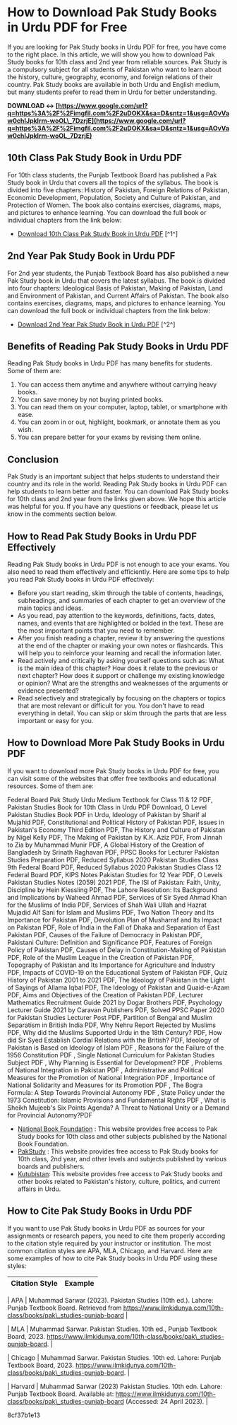 # How to Download Pak Study Books in Urdu PDF for Free
 
If you are looking for Pak Study books in Urdu PDF for free, you have come to the right place. In this article, we will show you how to download Pak Study books for 10th class and 2nd year from reliable sources. Pak Study is a compulsory subject for all students of Pakistan who want to learn about the history, culture, geography, economy, and foreign relations of their country. Pak Study books are available in both Urdu and English medium, but many students prefer to read them in Urdu for better understanding.
 
**DOWNLOAD ↔ [https://www.google.com/url?q=https%3A%2F%2Fimgfil.com%2F2uDOKX&sa=D&sntz=1&usg=AOvVaw0chIJpklrm-woOL\_7DzrjE](https://www.google.com/url?q=https%3A%2F%2Fimgfil.com%2F2uDOKX&sa=D&sntz=1&usg=AOvVaw0chIJpklrm-woOL_7DzrjE)**


 
## 10th Class Pak Study Book in Urdu PDF
 
For 10th class students, the Punjab Textbook Board has published a Pak Study book in Urdu that covers all the topics of the syllabus. The book is divided into five chapters: History of Pakistan, Foreign Relations of Pakistan, Economic Development, Population, Society and Culture of Pakistan, and Protection of Women. The book also contains exercises, diagrams, maps, and pictures to enhance learning. You can download the full book or individual chapters from the link below:
 
- [Download 10th Class Pak Study Book in Urdu PDF](https://www.ilmkidunya.com/10th-class/books/pak_studies-punjab-board) [^1^]

## 2nd Year Pak Study Book in Urdu PDF
 
For 2nd year students, the Punjab Textbook Board has also published a new Pak Study book in Urdu that covers the latest syllabus. The book is divided into four chapters: Ideological Basis of Pakistan, Making of Pakistan, Land and Environment of Pakistan, and Current Affairs of Pakistan. The book also contains exercises, diagrams, maps, and pictures to enhance learning. You can download the full book or individual chapters from the link below:

- [Download 2nd Year Pak Study Book in Urdu PDF](https://www.zahidenotes.com/2019/07/2nd-year-pak-study-textbook-pdf-download.html) [^2^]

## Benefits of Reading Pak Study Books in Urdu PDF
 
Reading Pak Study books in Urdu PDF has many benefits for students. Some of them are:

1. You can access them anytime and anywhere without carrying heavy books.
2. You can save money by not buying printed books.
3. You can read them on your computer, laptop, tablet, or smartphone with ease.
4. You can zoom in or out, highlight, bookmark, or annotate them as you wish.
5. You can prepare better for your exams by revising them online.

## Conclusion
 
Pak Study is an important subject that helps students to understand their country and its role in the world. Reading Pak Study books in Urdu PDF can help students to learn better and faster. You can download Pak Study books for 10th class and 2nd year from the links given above. We hope this article was helpful for you. If you have any questions or feedback, please let us know in the comments section below.
  
## How to Read Pak Study Books in Urdu PDF Effectively
 
Reading Pak Study books in Urdu PDF is not enough to ace your exams. You also need to read them effectively and efficiently. Here are some tips to help you read Pak Study books in Urdu PDF effectively:

- Before you start reading, skim through the table of contents, headings, subheadings, and summaries of each chapter to get an overview of the main topics and ideas.
- As you read, pay attention to the keywords, definitions, facts, dates, names, and events that are highlighted or bolded in the text. These are the most important points that you need to remember.
- After you finish reading a chapter, review it by answering the questions at the end of the chapter or making your own notes or flashcards. This will help you to reinforce your learning and recall the information later.
- Read actively and critically by asking yourself questions such as: What is the main idea of this chapter? How does it relate to the previous or next chapter? How does it support or challenge my existing knowledge or opinion? What are the strengths and weaknesses of the arguments or evidence presented?
- Read selectively and strategically by focusing on the chapters or topics that are most relevant or difficult for you. You don't have to read everything in detail. You can skip or skim through the parts that are less important or easy for you.

## How to Download More Pak Study Books in Urdu PDF
 
If you want to download more Pak Study books in Urdu PDF for free, you can visit some of the websites that offer free textbooks and educational resources. Some of them are:
 
Federal Board Pak Study Urdu Medium Textbook for Class 11 & 12 PDF,  Pakistan Studies Book for 10th Class in Urdu PDF Download,  O Level Pakistan Studies Book PDF in Urdu,  Ideology of Pakistan by Sharif al Mujahid PDF,  Constitutional and Political History of Pakistan PDF,  Issues in Pakistan's Economy Third Edition PDF,  The History and Culture of Pakistan by Nigel Kelly PDF,  The Making of Pakistan by K.K. Aziz PDF,  From Jinnah to Zia by Muhammad Munir PDF,  A Global History of the Creation of Bangladesh by Srinath Raghavan PDF,  PPSC Books for Lecturer Pakistan Studies Preparation PDF,  Reduced Syllabus 2020 Pakistan Studies Class 9th Federal Board PDF,  Reduced Syllabus 2020 Pakistan Studies Class 12 Federal Board PDF,  KIPS Notes Pakistan Studies for 12 Year PDF,  O Levels Pakistan Studies Notes (2059) 2021 PDF,  The ISI of Pakistan: Faith, Unity, Discipline by Hein Kiessling PDF,  The Lahore Resolution: Its Background and Implications by Waheed Ahmad PDF,  Services of Sir Syed Ahmad Khan for the Muslims of India PDF,  Services of Shah Wali Ullah and Hazrat Mujadid Alf Sani for Islam and Muslims PDF,  Two Nation Theory and Its Importance for Pakistan PDF,  Devolution Plan of Musharraf and Its Impact on Pakistan PDF,  Role of India in the Fall of Dhaka and Separation of East Pakistan PDF,  Causes of the Failure of Democracy in Pakistan PDF,  Pakistani Culture: Definition and Significance PDF,  Features of Foreign Policy of Pakistan PDF,  Causes of Delay in Constitution-Making of Pakistan PDF,  Role of the Muslim League in the Creation of Pakistan PDF,  Topography of Pakistan and Its Importance for Agriculture and Industry PDF,  Impacts of COVID-19 on the Educational System of Pakistan PDF,  Quiz History of Pakistan 2001 to 2021 PDF,  The Ideology of Pakistan in the Light of Sayings of Allama Iqbal PDF,  The Ideology of Pakistan and Quaid-e-Azam PDF,  Aims and Objectives of the Creation of Pakistan PDF,  Lecturer Mathematics Recruitment Guide 2021 by Dogar Brothers PDF,  Psychology Lecturer Guide 2021 by Caravan Publishers PDF,  Solved PPSC Paper 2020 for Pakistan Studies Lecturer Post PDF,  Partition of Bengal and Muslim Separatism in British India PDF,  Why Nehru Report Rejected by Muslims PDF,  Why did the Muslims Supported Urdu in the 18th Century? PDF,  How did Sir Syed Establish Cordial Relations with the British? PDF,  Ideology of Pakistan is Based on Ideology of Islam PDF ,  Reasons for the Failure of the 1956 Constitution PDF ,  Single National Curriculum for Pakistan Studies Subject PDF ,  Why Planning is Essential for Development? PDF ,  Problems of National Integration in Pakistan PDF ,  Administrative and Political Measures for the Promotion of National Integration PDF ,  Importance of National Solidarity and Measures for its Promotion PDF ,  The Bogra Formula: A Step Towards Provincial Autonomy PDF ,  State Policy under the 1973 Constitution: Islamic Provisions and Fundamental Rights PDF ,  What is Sheikh Mujeeb's Six Points Agenda? A Threat to National Unity or a Demand for Provincial Autonomy?PDF

- [National Book Foundation](http://www.nbf.org.pk/content/pakistan-studies-10-urdu) : This website provides free access to Pak Study books for 10th class and other subjects published by the National Book Foundation.
- [PakStudy](https://pakstudy.xyz/free-pdf-books/) : This website provides free access to Pak Study books for 10th class, 2nd year, and other levels and subjects published by various boards and publishers.
- [Kutubistan](https://www.kutubistan.com/search/label/Pakistan%20Studies): This website provides free access to Pak Study books and other books related to Pakistan's history, culture, politics, and current affairs in Urdu.

## How to Cite Pak Study Books in Urdu PDF
 
If you want to use Pak Study books in Urdu PDF as sources for your assignments or research papers, you need to cite them properly according to the citation style required by your instructor or institution. The most common citation styles are APA, MLA, Chicago, and Harvard. Here are some examples of how to cite Pak Study books in Urdu PDF using these styles:

| Citation Style | Example |
| --- | --- |

| APA | Muhammad Sarwar (2023). Pakistan Studies (10th ed.). Lahore: Punjab Textbook Board. Retrieved from https://www.ilmkidunya.com/10th-class/books/pak\_studies-punjab-board |

| MLA | Muhammad Sarwar. Pakistan Studies. 10th ed., Punjab Textbook Board, 2023. https://www.ilmkidunya.com/10th-class/books/pak\_studies-punjab-board. |

| Chicago | Muhammad Sarwar. Pakistan Studies. 10th ed. Lahore: Punjab Textbook Board, 2023. https://www.ilmkidunya.com/10th-class/books/pak\_studies-punjab-board. |

| Harvard | Muhammad Sarwar (2023) Pakistan Studies. 10th edn. Lahore: Punjab Textbook Board. Available at: https://www.ilmkidunya.com/10th-class/books/pak\_studies-punjab-board (Accessed: 24 April 2023). |

 8cf37b1e13
 
